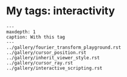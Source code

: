 # My tags: interactivity

```{toctree}
---
maxdepth: 1
caption: With this tag
---
../gallery/fourier_transform_playground.rst
../gallery/cursor_position.rst
../gallery/inherit_viewer_style.rst
../gallery/cursor_ray.rst
../gallery/interactive_scripting.rst
```
